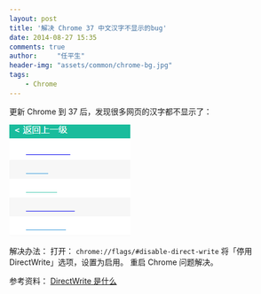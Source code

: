 ```yaml
---
layout: post
title: '解决 Chrome 37 中文汉字不显示的bug'
date: 2014-08-27 15:35
comments: true
author:     "任平生"
header-img: "assets/common/chrome-bg.jpg"
tags:
    - Chrome
---
```

更新 Chrome 到 37 后，发现很多网页的汉字都不显示了：

![chrome-37-bug.png](/assets/2014/08/chrome-37-bug.png)


解决办法：
打开： `chrome://flags/#disable-direct-write`
将「停用 DirectWrite」选项，设置为启用。
重启 Chrome 问题解决。

参考资料：
[DirectWrite 是什么](http://msdn.microsoft.com/zh-cn/library/windows/desktop/dd371554(v=vs.85).aspx)